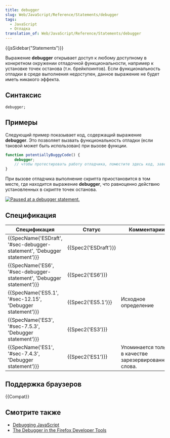 ```yaml
---
title: debugger
slug: Web/JavaScript/Reference/Statements/debugger
tags:
  - JavaScript
  - Отладка
translation_of: Web/JavaScript/Reference/Statements/debugger
---
```

{{jsSidebar("Statements")}}

Выражение **debugger** открывает доступ к любому доступному в конкретном окружении отладочной функциональности, например к установке точек останова (т.н. брейкпоинтов). Если функциональность отладки в среде выполнения недоступен, данное выражение не будет иметь никакого эффекта.

## Синтаксис

```
debugger;
```

## Примеры

Следующий пример показывает код, содержащий выражение **debugger**. Это позволяет вызвать функциональность отладки (если таковой может быть использован) при вызове функции.

```js
function potentiallyBuggyCode() {
    debugger;
    // чтобы протестировать работу отладчика, поместите здесь код, заведомо содержащий ошибку
}
```

При вызове отладчика выполнение скрипта приостановится в том месте, где находится выражение **debugger**, что равноценно действию установленных в скрипте точек останова.

[![Paused at a debugger statement.](screen_shot_2014-02-07_at_9.14.35_am.png)](<screen_shot_2014-02-07_at_9.14.35_am.png>)

## Спецификация

| Спецификация                                                                                     | Статус                       | Комментарии                                             |
| ------------------------------------------------------------------------------------------------ | ---------------------------- | ------------------------------------------------------- |
| {{SpecName('ESDraft', '#sec-debugger-statement', 'Debugger statement')}} | {{Spec2('ESDraft')}} |                                                         |
| {{SpecName('ES6', '#sec-debugger-statement', 'Debugger statement')}}     | {{Spec2('ES6')}}         |                                                         |
| {{SpecName('ES5.1', '#sec-12.15', 'Debugger statement')}}                     | {{Spec2('ES5.1')}}     | Исходное определение                                    |
| {{SpecName('ES3', '#sec-7.5.3', 'Debugger statement')}}                         | {{Spec2('ES3')}}         |                                                         |
| {{SpecName('ES1', '#sec-7.4.3', 'Debugger statement')}}                         | {{Spec2('ES1')}}         | Упоминается только в качестве зарезервированного слова. |

## Поддержка браузеров

{{Compat}}

## Смотрите также

- [Debugging JavaScript](/ru/docs/Debugging_JavaScript)
- [The Debugger in the Firefox Developer Tools](/ru/docs/Tools/Debugger)
